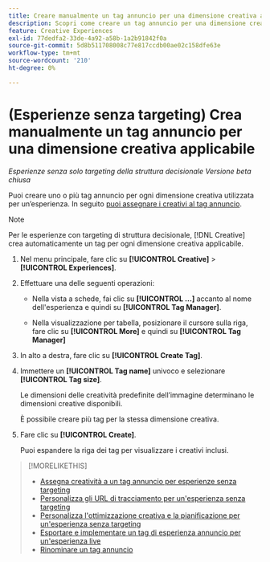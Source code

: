 ```yaml
---
title: Creare manualmente un tag annuncio per una dimensione creativa applicabile
description: Scopri come creare un tag annuncio per una dimensione creativa specifica.
feature: Creative Experiences
exl-id: 77dedfa2-33de-4a92-a58b-1a2b91842f0a
source-git-commit: 5d8b511708008c77e817ccdb00ae02c158dfe63e
workflow-type: tm+mt
source-wordcount: '210'
ht-degree: 0%

---
```


# (Esperienze senza targeting) Crea manualmente un tag annuncio per una dimensione creativa applicabile

*Esperienze senza solo targeting della struttura decisionale*
*Versione beta chiusa*

Puoi creare uno o più tag annuncio per ogni dimensione creativa utilizzata per un’esperienza. In seguito [puoi assegnare i creativi al tag annuncio](experience-tag-assign-creatives.md).

>[!NOTE]
>
>Per le esperienze con targeting di struttura decisionale, [!DNL Creative] crea automaticamente un tag per ogni dimensione creativa applicabile.

1. Nel menu principale, fare clic su **[!UICONTROL Creative]** > **[!UICONTROL Experiences]**.

1. Effettuare una delle seguenti operazioni:

   * Nella vista a schede, fai clic su **[!UICONTROL ...]** accanto al nome dell&#39;esperienza e quindi su **[!UICONTROL Tag Manager]**.

   * Nella visualizzazione per tabella, posizionare il cursore sulla riga, fare clic su **[!UICONTROL More]** e quindi su **[!UICONTROL Tag Manager]**

1. In alto a destra, fare clic su **[!UICONTROL Create Tag]**.

1. Immettere un **[!UICONTROL Tag name]** univoco e selezionare **[!UICONTROL Tag size]**.

   Le dimensioni delle creatività predefinite dell’immagine determinano le dimensioni creative disponibili.

   È possibile creare più tag per la stessa dimensione creativa.<!-- What are the implications? -->

1. Fare clic su **[!UICONTROL Create]**.

   Puoi espandere la riga dei tag per visualizzare i creativi inclusi.

>[!MORELIKETHIS]
>
>* [Assegna creatività a un tag annuncio per esperienze senza targeting](experience-tag-assign-creatives.md)
>* [Personalizza gli URL di tracciamento per un&#39;esperienza senza targeting](experience-tracking-urls-no-targeting.md)
>* [Personalizza l&#39;ottimizzazione creativa e la pianificazione per un&#39;esperienza senza targeting](experience-optimization-scheduling-no-targeting.md)
>* [Esportare e implementare un tag di esperienza annuncio per un&#39;esperienza live](experience-tag-export.md)
>* [Rinominare un tag annuncio](experience-tag-rename.md)
